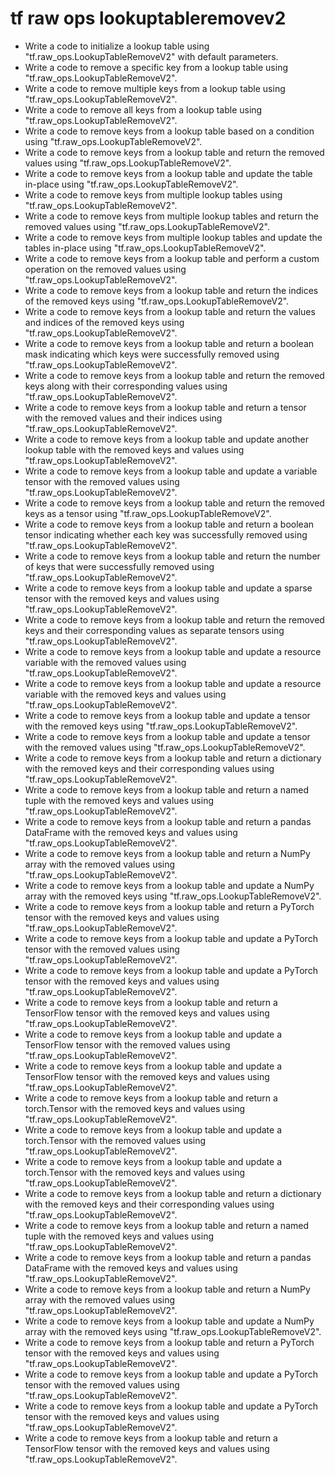 # tf raw ops lookuptableremovev2

- Write a code to initialize a lookup table using "tf.raw_ops.LookupTableRemoveV2" with default parameters.
- Write a code to remove a specific key from a lookup table using "tf.raw_ops.LookupTableRemoveV2".
- Write a code to remove multiple keys from a lookup table using "tf.raw_ops.LookupTableRemoveV2".
- Write a code to remove all keys from a lookup table using "tf.raw_ops.LookupTableRemoveV2".
- Write a code to remove keys from a lookup table based on a condition using "tf.raw_ops.LookupTableRemoveV2".
- Write a code to remove keys from a lookup table and return the removed values using "tf.raw_ops.LookupTableRemoveV2".
- Write a code to remove keys from a lookup table and update the table in-place using "tf.raw_ops.LookupTableRemoveV2".
- Write a code to remove keys from multiple lookup tables using "tf.raw_ops.LookupTableRemoveV2".
- Write a code to remove keys from multiple lookup tables and return the removed values using "tf.raw_ops.LookupTableRemoveV2".
- Write a code to remove keys from multiple lookup tables and update the tables in-place using "tf.raw_ops.LookupTableRemoveV2".
- Write a code to remove keys from a lookup table and perform a custom operation on the removed values using "tf.raw_ops.LookupTableRemoveV2".
- Write a code to remove keys from a lookup table and return the indices of the removed keys using "tf.raw_ops.LookupTableRemoveV2".
- Write a code to remove keys from a lookup table and return the values and indices of the removed keys using "tf.raw_ops.LookupTableRemoveV2".
- Write a code to remove keys from a lookup table and return a boolean mask indicating which keys were successfully removed using "tf.raw_ops.LookupTableRemoveV2".
- Write a code to remove keys from a lookup table and return the removed keys along with their corresponding values using "tf.raw_ops.LookupTableRemoveV2".
- Write a code to remove keys from a lookup table and return a tensor with the removed values and their indices using "tf.raw_ops.LookupTableRemoveV2".
- Write a code to remove keys from a lookup table and update another lookup table with the removed keys and values using "tf.raw_ops.LookupTableRemoveV2".
- Write a code to remove keys from a lookup table and update a variable tensor with the removed values using "tf.raw_ops.LookupTableRemoveV2".
- Write a code to remove keys from a lookup table and return the removed keys as a tensor using "tf.raw_ops.LookupTableRemoveV2".
- Write a code to remove keys from a lookup table and return a boolean tensor indicating whether each key was successfully removed using "tf.raw_ops.LookupTableRemoveV2".
- Write a code to remove keys from a lookup table and return the number of keys that were successfully removed using "tf.raw_ops.LookupTableRemoveV2".
- Write a code to remove keys from a lookup table and update a sparse tensor with the removed keys and values using "tf.raw_ops.LookupTableRemoveV2".
- Write a code to remove keys from a lookup table and return the removed keys and their corresponding values as separate tensors using "tf.raw_ops.LookupTableRemoveV2".
- Write a code to remove keys from a lookup table and update a resource variable with the removed values using "tf.raw_ops.LookupTableRemoveV2".
- Write a code to remove keys from a lookup table and update a resource variable with the removed keys and values using "tf.raw_ops.LookupTableRemoveV2".
- Write a code to remove keys from a lookup table and update a tensor with the removed keys using "tf.raw_ops.LookupTableRemoveV2".
- Write a code to remove keys from a lookup table and update a tensor with the removed values using "tf.raw_ops.LookupTableRemoveV2".
- Write a code to remove keys from a lookup table and return a dictionary with the removed keys and their corresponding values using "tf.raw_ops.LookupTableRemoveV2".
- Write a code to remove keys from a lookup table and return a named tuple with the removed keys and values using "tf.raw_ops.LookupTableRemoveV2".
- Write a code to remove keys from a lookup table and return a pandas DataFrame with the removed keys and values using "tf.raw_ops.LookupTableRemoveV2".
- Write a code to remove keys from a lookup table and return a NumPy array with the removed values using "tf.raw_ops.LookupTableRemoveV2".
- Write a code to remove keys from a lookup table and update a NumPy array with the removed keys using "tf.raw_ops.LookupTableRemoveV2".
- Write a code to remove keys from a lookup table and return a PyTorch tensor with the removed keys and values using "tf.raw_ops.LookupTableRemoveV2".
- Write a code to remove keys from a lookup table and update a PyTorch tensor with the removed values using "tf.raw_ops.LookupTableRemoveV2".
- Write a code to remove keys from a lookup table and update a PyTorch tensor with the removed keys and values using "tf.raw_ops.LookupTableRemoveV2".
- Write a code to remove keys from a lookup table and return a TensorFlow tensor with the removed keys and values using "tf.raw_ops.LookupTableRemoveV2".
- Write a code to remove keys from a lookup table and update a TensorFlow tensor with the removed values using "tf.raw_ops.LookupTableRemoveV2".
- Write a code to remove keys from a lookup table and update a TensorFlow tensor with the removed keys and values using "tf.raw_ops.LookupTableRemoveV2".
- Write a code to remove keys from a lookup table and return a torch.Tensor with the removed keys and values using "tf.raw_ops.LookupTableRemoveV2".
- Write a code to remove keys from a lookup table and update a torch.Tensor with the removed values using "tf.raw_ops.LookupTableRemoveV2".
- Write a code to remove keys from a lookup table and update a torch.Tensor with the removed keys and values using "tf.raw_ops.LookupTableRemoveV2".
- Write a code to remove keys from a lookup table and return a dictionary with the removed keys and their corresponding values using "tf.raw_ops.LookupTableRemoveV2".
- Write a code to remove keys from a lookup table and return a named tuple with the removed keys and values using "tf.raw_ops.LookupTableRemoveV2".
- Write a code to remove keys from a lookup table and return a pandas DataFrame with the removed keys and values using "tf.raw_ops.LookupTableRemoveV2".
- Write a code to remove keys from a lookup table and return a NumPy array with the removed values using "tf.raw_ops.LookupTableRemoveV2".
- Write a code to remove keys from a lookup table and update a NumPy array with the removed keys using "tf.raw_ops.LookupTableRemoveV2".
- Write a code to remove keys from a lookup table and return a PyTorch tensor with the removed keys and values using "tf.raw_ops.LookupTableRemoveV2".
- Write a code to remove keys from a lookup table and update a PyTorch tensor with the removed values using "tf.raw_ops.LookupTableRemoveV2".
- Write a code to remove keys from a lookup table and update a PyTorch tensor with the removed keys and values using "tf.raw_ops.LookupTableRemoveV2".
- Write a code to remove keys from a lookup table and return a TensorFlow tensor with the removed keys and values using "tf.raw_ops.LookupTableRemoveV2".